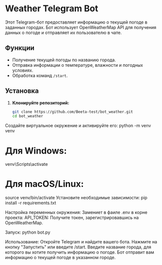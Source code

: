 # Weather Telegram Bot

Этот Telegram-бот предоставляет информацию о текущей погоде в заданных городах. Бот использует OpenWeatherMap API для получения данных о погоде и отправляет их пользователю в чате.

## Функции

- Получение текущей погоды по названию города.
- Отправка информации о температуре, влажности и погодных условиях.
- Обработка команд `/start`.

## Установка

1. **Клонируйте репозиторий:**

   ```bash
   git clone https://github.com/Beeta-test/bot_weather.git
   cd bot_weather

Создайте виртуальное окружение и активируйте его:
python -m venv venv
# Для Windows:
venv\Scripts\activate
# Для macOS/Linux:
source venv/bin/activate
Установите необходимые зависимости:
pip install -r requirements.txt

Настройка переменных окружения:
Замениет в фаиле .env в корне проекта:
API_TOKEN: Получите токен, зарегистрировавшись на OpenWeatherMap.

Запуск:
python bot.py

Использование:
Откройте Telegram и найдите вашего бота.
Нажмите на кнопку "Запустить" или введите /start.
Введите название города, для которого вы хотите получить информацию о погоде.
Бот отправит вам информацию о текущей погоде в указанном городе.

